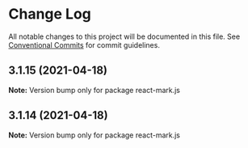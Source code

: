 # Change Log

All notable changes to this project will be documented in this file.
See [Conventional Commits](https://conventionalcommits.org) for commit guidelines.

## 3.1.15 (2021-04-18)

**Note:** Version bump only for package react-mark.js





## 3.1.14 (2021-04-18)

**Note:** Version bump only for package react-mark.js
